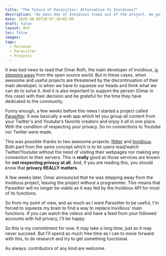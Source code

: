 ```yaml
---
title: "The future of Parasitter: Alternative to Invidious?"
description: "As main dev of Invidious steps out of the project, we got to think of alternatives"
date: 2020-08-05T20:07:18+02:00
draft: false
layout: dnd
toc: false
images:
tags:
  - Personal
  - Parasitter
  - Projects
---
```


It was bad news to read that Omar Roth, the main developer of Invidious, [is stepping away](https://omar.yt/posts/stepping-away-from-open-source) from the open source world. But in these cases, when awesome and useful projects are threatened by the discontinuation of their main developer, is when we have to squeeze our heads and think what we can do to solve it. And it is also important to support the person (Omar in this case) with their decision and be grateful for the time they have dedicated to the community.


Funny enough, a few weeks before this news I started a project called [Parasitter](https://github.com/pluja/Parasitter). It was basically a web app which let you group all content from your Twitter's and Youtube's favorite creators and enjoy it all in one place. With the condition of respecting your privacy. So no connections to Youtube nor Twitter were made.


This was possible thanks to two awesome projects: [Nitter](https://nitter.net) and [Invidious](https://invidio.us/). Both part from the same concept which is to let users read/watch Twitter/Youtube without the need of visiting their webpages nor making any connection to their servers. This is **really** good as those services are known for **not respecting privacy at all**. And, if you are reading this, you should know that **privacy REALLY matters**.


A few weeks later, Omar announced that he was stepping away from the Invidious project, leaving the project without a programmer. This means that Parasitter will no longer be viable as it was fed by the Invidious API for most of its functions.


So from my point of view, and as much as I want Parasitter to be useful, I'm forced to squeeze my brain to find a way to replace Invidious' main functions. If you can watch the videos and have a feed from your followed accounts with full privacy, I'll be happy.


So this is my commitment for now. It may take a long time, just as it may never succeed. But I'll spend as much free time as I can to move forward with this, to do research and try to get something functional.


As always: contributors of any kind are welcome.
